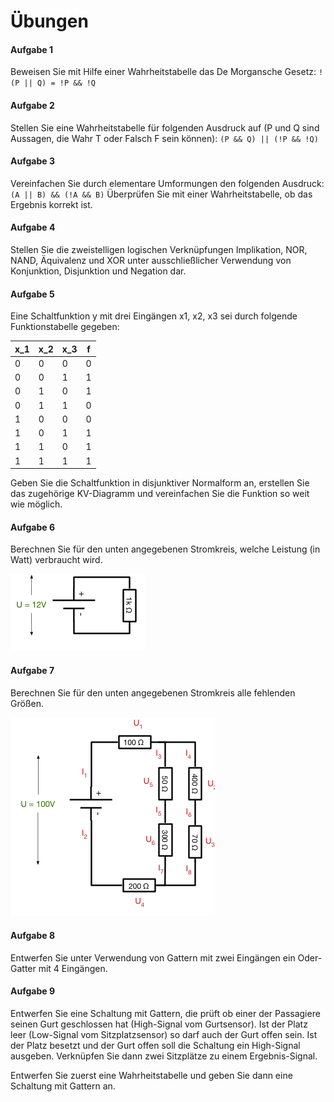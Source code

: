 # Übungen

#### Aufgabe 1
Beweisen Sie mit Hilfe einer Wahrheitstabelle das De Morgansche Gesetz:
`!(P || Q) = !P && !Q`


#### Aufgabe 2
Stellen Sie eine Wahrheitstabelle für folgenden Ausdruck auf (P und Q sind Aussagen, die Wahr T oder Falsch F sein können): `(P && Q) || (!P && !Q)`


#### Aufgabe 3
Vereinfachen Sie durch elementare Umformungen den folgenden Ausdruck: `(A || B) && (!A && B)` Überprüfen Sie mit einer Wahrheitstabelle, ob das Ergebnis korrekt ist.


#### Aufgabe 4
Stellen Sie die zweistelligen logischen Verknüpfungen Implikation, NOR, NAND, Äquivalenz und XOR unter ausschließlicher Verwendung von Konjunktion, Disjunktion und Negation dar.


#### Aufgabe 5
Eine Schaltfunktion y mit drei Eingängen x1, x2, x3 sei durch folgende Funktionstabelle gegeben:

| x_1 | x_2 | x_3 | f  |
|-----|-----|-----|----|
|  0  |   0 |   0 |  0 |
|  0  |   0 |   1 |  1 |
|  0  |   1 |   0 |  1 |
|  0  |   1 |   1 |  0 |
|  1  |   0 |   0 |  0 |
|  1  |   0 |   1 |  1 |
|  1  |   1 |   0 |  1 |
|  1  |   1 |   1 |  1 |

Geben Sie die Schaltfunktion in disjunktiver Normalform an, erstellen Sie das zugehörige KV-Diagramm und vereinfachen Sie die Funktion so weit wie möglich.


#### Aufgabe 6
Berechnen Sie für den unten angegebenen Stromkreis, welche Leistung (in Watt) verbraucht wird.

![](img/stromkreis_einfach.png)


#### Aufgabe 7
Berechnen Sie für den unten angegebenen Stromkreis alle fehlenden Größen.

![](img/stromkreis_komplex.png)


#### Aufgabe 8
Entwerfen Sie unter Verwendung von Gattern mit zwei Eingängen ein Oder-Gatter mit 4 Eingängen.


#### Aufgabe 9
Entwerfen Sie eine Schaltung mit Gattern, die prüft ob einer der Passagiere seinen Gurt geschlossen hat (High-Signal vom Gurtsensor). Ist der Platz leer (Low-Signal vom Sitzplatzsensor)
so darf auch der Gurt offen sein. Ist der Platz besetzt und der Gurt offen soll die
Schaltung ein High-Signal ausgeben. Verknüpfen Sie dann zwei Sitzplätze zu einem Ergebnis-Signal.

Entwerfen Sie zuerst eine Wahrheitstabelle und geben Sie dann eine Schaltung mit Gattern an.
